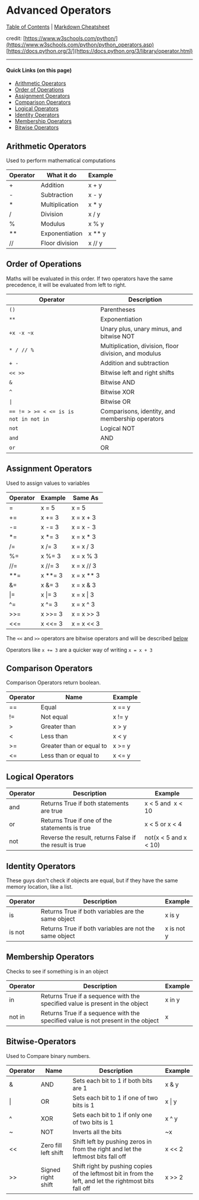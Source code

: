 # Advanced Operators

[Table of Contents](../../README.md) | [Markdown Cheatsheet](../../Markdown%20Cheatsheet.md)

credit: 
[https://www.w3schools.com/python/](https://www.w3schools.com/python/python_operators.asp)
[https://docs.python.org/3/](https://docs.python.org/3/library/operator.html)
___
#### Quick Links (on this page)
- [Arithmetic Operators](#Arithmetic-Operators)
- [Order of Operations](#Order-of-Operations)
- [Assignment Operators](#Assignment-Operators)
- [Comparison Operators](#Comparison-Operators)
- [Logical Operators](#Logical-Operators)
- [Identity Operators](#Identity-Operators)
- [Membership Operators](#Membership-Operators)
- [Bitwise Operators](#Bitwise-Operators)

## Arithmetic Operators
Used to perform mathematical computations

| Operator | What it do     | Example |
| -------- | -------------- | ------- |
| +        | Addition       | x + y   |
| -        | Subtraction    | x - y   |
| *        | Multiplication | x * y   |
| /        | Division       | x / y   |
| %        | Modulus        | x % y   |
| **       | Exponentiation | x ** y  |
| //       | Floor division | x // y  |

## Order of Operations
Maths will be evaluated in this order. If two operators have the same precedence, it will be evaluated from left to right.

| Operator                                                         | Description                                           |
| ---------------------------------------------------------------- | ----------------------------------------------------- |
| `()`                                                             | Parentheses                                           |
| `**`                                                             | Exponentiation                                        |
| `+x`  `-x`  `~x`                                                 | Unary plus, unary minus, and bitwise NOT              |
| `*`  `/`  `//`  `%`                                              | Multiplication, division, floor division, and modulus |
| `+`  `-`                                                         | Addition and subtraction                              |
| `<<`  `>>`                                                       | Bitwise left and right shifts                         |
| `&`                                                              | Bitwise AND                                           |
| `^`                                                              | Bitwise XOR                                           |
| `\|`                                                             | Bitwise OR                                            |
| `==`  `!=`  `>`  `>=`  `<`  `<=`  `is`  `is not`  `in`  `not in` | Comparisons, identity, and membership operators       |
| `not`                                                            | Logical NOT                                           |
| `and`                                                            | AND                                                   |
| `or`                                                             | OR                                                    |
## Assignment Operators
Used to assign values to variables

| Operator | Example | Same As    |
| -------- | ------- | ---------- |
| =        | x = 5   | x = 5      |
| +=       | x += 3  | x = x + 3  |
| -=       | x -= 3  | x = x - 3  |
| *=       | x *= 3  | x = x * 3  |
| /=       | x /= 3  | x = x / 3  |
| %=       | x %= 3  | x = x % 3  |
| //=      | x //= 3 | x = x // 3 |
| **=      | x **= 3 | x = x ** 3 |
| &=       | x &= 3  | x = x & 3  |
| \|=      | x \|= 3 | x = x \| 3 |
| ^=       | x ^= 3  | x = x ^ 3  |
| >>=      | x >>= 3 | x = x >> 3 |
| <<=      | x <<= 3 | x = x << 3 |

The `<<` and `>>` operators are bitwise operators and will be described [below](#Bitwise-Operators)

Operators like `x += 3` are a quicker way of writing `x = x + 3`

## Comparison Operators

Comparison Operators return boolean.

| Operator | Name                     | Example |
| -------- | ------------------------ | ------- |
| ==       | Equal                    | x == y  |
| !=       | Not equal                | x != y  |
| >        | Greater than             | x > y   |
| <        | Less than                | x < y   |
| >=       | Greater than or equal to | x >= y  |
| <=       | Less than or equal to    | x <= y  |

## Logical Operators

| Operator | Description                                             | Example               |
| -------- | ------------------------------------------------------- | --------------------- |
| and      | Returns True if both statements are true                | x < 5 and  x < 10     |
| or       | Returns True if one of the statements is true           | x < 5 or x < 4        |
| not      | Reverse the result, returns False if the result is true | not(x < 5 and x < 10) |

## Identity Operators
These guys don't check if objects are equal, but if they have the same memory location, like a list.

| Operator | Description                                            | Example    |
| -------- | ------------------------------------------------------ | ---------- |
| is       | Returns True if both variables are the same object     | x is y     |
| is not   | Returns True if both variables are not the same object | x is not y |

## Membership Operators
Checks to see if something is in an object

| Operator | Description                                                                      | Example |
| -------- | -------------------------------------------------------------------------------- | ------- |
| in       | Returns True if a sequence with the specified value is present in the object     | x in y  |
| not in   | Returns True if a sequence with the specified value is not present in the object | x       |
## Bitwise-Operators
Used to Compare binary numbers.

| Operator | Name                 | Description                                                                                             | Example |
| -------- | -------------------- | ------------------------------------------------------------------------------------------------------- | ------- |
| &        | AND                  | Sets each bit to 1 if both bits are 1                                                                   | x & y   |
| \|       | OR                   | Sets each bit to 1 if one of two bits is 1                                                              | x \| y  |
| ^        | XOR                  | Sets each bit to 1 if only one of two bits is 1                                                         | x ^ y   |
| ~        | NOT                  | Inverts all the bits                                                                                    | ~x      |
| <<       | Zero fill left shift | Shift left by pushing zeros in from the right and let the leftmost bits fall off                        | x << 2  |
| >>       | Signed right shift   | Shift right by pushing copies of the leftmost bit in from the left, and let the rightmost bits fall off | x >> 2  |
